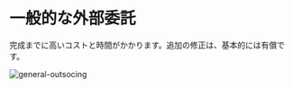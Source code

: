 # 一般的な外部委託
完成までに高いコストと時間がかかります。追加の修正は、基本的には有償です。

![general-outsocing](https://c1.staticflickr.com/5/4457/24069660258_12fa2af0de_h.jpg)
